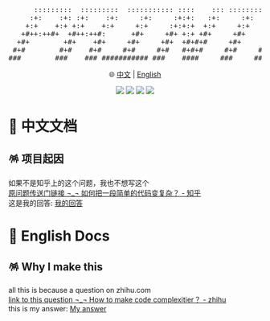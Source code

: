 <p align="center">
<pre align="center">
      :::::::::  :::::::::  ::::::::::: ::::    ::: ::::::::::: :::::::::: ::::::::: 
     :+:    :+: :+:    :+:     :+:     :+:+:   :+:     :+:     :+:        :+:    :+: 
    +:+    +:+ +:+    +:+     +:+     :+:+:+  +:+     +:+     +:+        +:+    +:+  
   +#++:++#+  +#++:++#:      +#+     +#+ +:+ +#+     +#+     +#++:++#   +#++:++#:    
  +#+        +#+    +#+     +#+     +#+  +#+#+#     +#+     +#+        +#+    +#+    
 #+#        #+#    #+#     #+#     #+#   #+#+#     #+#     #+#        #+#    #+#     
###        ###    ### ########### ###    ####     ###     ########## ###    ###      
</pre>
</p>

<p align="center">
  🌐 <a href="#-中文文档">中文</a> | <a href="#-english-docs">English</a><br>
</p>

<p align="center">
  <a href="./LICENSE"><img src="https://img.shields.io/github/license/Dynesshely/Printer--Worst-code-ever?style=for-the-badge"></img></a>
  <a href=""><img src="https://img.shields.io/badge/Windows-0078D6?style=for-the-badge&logo=windows&logoColor=white"></img></a>
  <a href=""><img src="https://img.shields.io/badge/Linux-FCC624?style=for-the-badge&logo=linux&logoColor=black"></img></a>
  <a href=""><img src="https://img.shields.io/badge/mac%20os-000000?style=for-the-badge&logo=macos&logoColor=F0F0F0"></img></a>
</p>

# 📃 中文文档
## 🪅 项目起因
如果不是知乎上的这个问题，我也不想写这个<br>
[原问题传送门链接 ¬_¬ 如何把一段简单的代码变复杂？ - 知乎](https://www.zhihu.com/question/277243683)<br>
这是我的回答: [我的回答](https://www.zhihu.com/question/277243683/answer/2364134263)

# 📃 English Docs
## 🪅 Why I make this
all this is because a question on zhihu.com<br>
[link to this question ¬_¬ How to make code complexitier？ - zhihu](https://www.zhihu.com/question/277243683)<br>
this is my answer: [My answer](https://www.zhihu.com/question/277243683/answer/2364134263)
